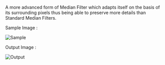 A more advanced form of Median Filter which adapts itself on the basis of its surrounding pixels thus being able to preserve more details than Standard Median Filters.

Sample Image :

![Sample](https://github.com/Akhilesh64/Median-Filters/blob/master/Adaptive%20Median%20Filter/Image_2.jpg)

Output Image :

![Output](https://github.com/Akhilesh64/Median-Filters/blob/master/Adaptive%20Median%20Filter/Adaptive_Image_2.jpg)
